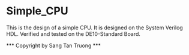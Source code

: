 # Simple_CPU
This is the design of a simple CPU.
It is designed on the System Verilog HDL.
Verified and tested on the DE10-Standard Board.

*** Copyright by Sang Tan Truong ***

